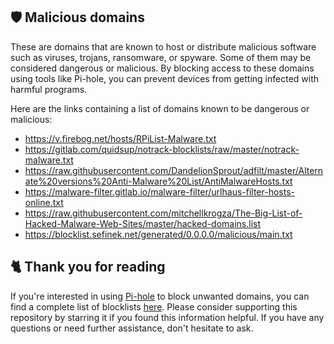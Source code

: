 <!-- [[> SEO
###### Title: 
###### Description: 
###### Tags: 
###### Canonical: /viewer/info/block/Malicious
]]> -->

## 🛡️ Malicious domains
These are domains that are known to host or distribute malicious software such as viruses, trojans, ransomware, or spyware.
Some of them may be considered dangerous or malicious.
By blocking access to these domains using tools like Pi-hole, you can prevent devices from getting infected with harmful programs.

Here are the links containing a list of domains known to be dangerous or malicious:
- https://v.firebog.net/hosts/RPiList-Malware.txt
- https://gitlab.com/quidsup/notrack-blocklists/raw/master/notrack-malware.txt
- https://raw.githubusercontent.com/DandelionSprout/adfilt/master/Alternate%20versions%20Anti-Malware%20List/AntiMalwareHosts.txt
- https://malware-filter.gitlab.io/malware-filter/urlhaus-filter-hosts-online.txt
- https://raw.githubusercontent.com/mitchellkrogza/The-Big-List-of-Hacked-Malware-Web-Sites/master/hacked-domains.list
- https://blocklist.sefinek.net/generated/0.0.0.0/malicious/main.txt

## 🐈 Thank you for reading
If you're interested in using [Pi-hole](../What%20is%20Pi-hole.md) to block unwanted domains, you can find a complete list of blocklists [here](../../../lists/md/Pi-hole.md).
Please consider supporting this repository by starring it if you found this information helpful.
If you have any questions or need further assistance, don't hesitate to ask.